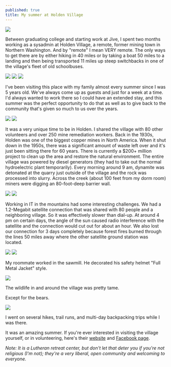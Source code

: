 ```yaml
---
published: true
title: My summer at Holden Village
---
```

![]({{site.cdn_path}}/2014/10/22/1.jpg)

Between graduating college and starting work at Jive, I spent two months working as a sysadmin at Holden Village, a remote, former mining town in Northern Washington. And by "remote" I mean VERY remote. The only ways to get there are by either hiking in 40 miles or by taking a boat 50 miles to a landing and then being transported 11 miles up steep switchbacks in one of the village's fleet of old schoolbuses.

![]({{site.cdn_path}}/2014/10/22/2.jpg)
![]({{site.cdn_path}}/2014/10/22/3.jpg)
![]({{site.cdn_path}}/2014/10/22/4.jpg)

I've been visiting this place with my family almost every summer since I was 5 years old. We've always come up as guests and just for a week at a time. I'd always wanted to work there so I could have an extended stay, and this summer was the perfect opportunity to do that as well as to give back to the community that's given so much to us over the years.

![]({{site.cdn_path}}/2014/10/22/5.jpg)
![]({{site.cdn_path}}/2014/10/22/6.jpg)

It was a very unique time to be in Holden. I shared the village with 80 other volunteers and over 250 mine remediation workers. Back in the 1930s, Holden was one of the biggest copper mines in North America. When it shut down in the 1950s, there was a significant amount of waste left over and it's just been sitting there for 60 years. There is currently a $200+ million project to clean up the area and restore the natural environment. The entire village was powered by diesel generators (they had to take out the normal hydroelectric plant temporarily). Every morning around 9 am, dynamite was detonated at the quarry just outside of the village and the rock was processed into slurry. Across the creek (about 100 feet from my dorm room) miners were digging an 80-foot-deep barrier wall.

![]({{site.cdn_path}}/2014/10/22/7.jpg)
![]({{site.cdn_path}}/2014/10/22/8.jpg)

Working in IT in the mountains had some interesting challenges. We had a 1.2-Megabit satellite connection that was shared with 80 people and a neighboring village. So it was effectively slower than dial-up. At around 4 pm on certain days, the angle of the sun caused radio interference with the satellite and the connection would cut out for about an hour. We also lost our connection for 3 days completely because forest fires burned through the lines 50 miles away where the other satellite ground station was located.

![]({{site.cdn_path}}/2014/10/22/9.jpg)
![]({{site.cdn_path}}/2014/10/22/10.jpg)

My roommate worked in the sawmill. He decorated his safety helmet "Full Metal Jacket" style.

![]({{site.cdn_path}}/2014/10/22/11.jpg)

The wildlife in and around the village was pretty tame.



Except for the bears.

![]({{site.cdn_path}}/2014/10/22/19.jpg)

I went on several hikes, trail runs, and multi-day backpacking trips while I was there.




It was an amazing summer. If you're ever interested in visiting the village yourself, or in volunteering, here's their [website](http://www.holdenvillage.org/) and [Facebook page](https://www.facebook.com/HoldenVillage?ref=br_tf).

_Note: It is a Lutheran retreat center, but don't let that deter you if you're not religious (I'm not); they're a very liberal, open community and welcoming to everyone._
